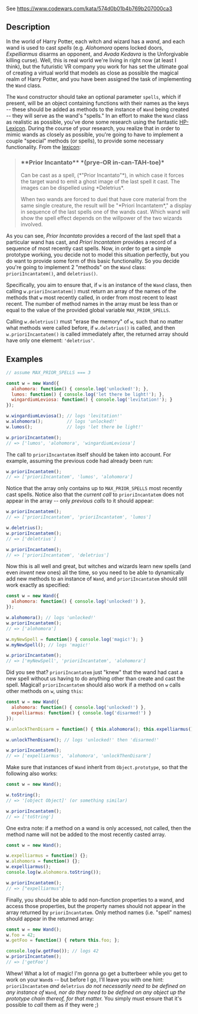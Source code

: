 See https://www.codewars.com/kata/574d0b01b4b769b207000ca3

## Description

In the world of Harry Potter, each witch and wizard has a _wand_, and each wand is used to cast _spells_ (e.g. _Alohomora_ opens locked doors, _Expelliarmus_ disarms an opponent, and _Avada Kedavra_ is the Unforgivable killing curse). Well, this is real world we're living in right now (at least I think), but the futuristic VR company you work for has set the ultimate goal of creating a virtual world that models as close as possible the magical realm of Harry Potter, and you have been assigned the task of implementing the `Wand` class.

The `Wand` constructor should take an optional parameter `spells`, which if present, will be an object containing functions with their names as the keys -- these should be added as methods to the instance of `Wand` being created -- they will serve as the wand's "spells." In an effort to make the `Wand` class as realistic as possible, you've done some research using the fantastic [HP-Lexicon](http://www.hp-lexicon.org/index-2.html). During the course of your research, you realize that in order to mimic wands as closely as possible, you're going to have to implement a couple "special" methods (or spells), to provide some necessary functionality. From the [lexicon](http://www.hp-lexicon.org/magic/spells/spells_p.html#prior_incantato):

> ### \*\*Prior Incantato\*\* \*(prye-OR in-can-TAH-toe)\*
> 
> Can be cast as a spell, (\*"Prior Incantato"\*), in which case it forces the target wand to emit a ghost image of the last spell it cast. The images can be dispelled using \*Deletrius\*.  
>   
> When two wands are forced to duel that have core material from the same single creature, the result will be "\*Priori Incantatem\*," a display in sequence of the last spells one of the wands cast. Which wand will show the spell effect depends on the willpower of the two wizards involved.

As you can see, _Prior Incantato_ provides a record of the last spell that a particular wand has cast, and _Priori Incantatem_ provides a record of a sequence of most recently cast spells. Now, in order to get a simple prototype working, you decide not to model this situation perfectly, but you do want to provide some form of this basic functionality. So you decide you're going to implement 2 "methods" on the `Wand` class: `prioriIncantatem()`, and `deletrius()`.

Specifically, you aim to ensure that, if `w` is an instance of the `Wand` class, then calling `w.prioriIncantatem()` must return an array of the names of the methods that `w` most recently called, in order from most recent to least recent. The number of method names in the array must be less than or equal to the value of the provided global variable `MAX_PRIOR_SPELLS`.

Calling `w.deletrius()` must "erase the memory" of `w`, such that no matter what methods were called before, if `w.deletrius()` is called, and then `w.prioriIncantatem()` is called immediately after, the returned array should have only one element: `'deletrius'`.

## Examples

```javascript
// assume MAX_PRIOR_SPELLS === 3

const w = new Wand({
  alohomora: function() { console.log('unlocked!'); },
  lumos: function() { console.log('let there be light!'); },
  wingardiumLeviosa: function() { console.log('levitation!'); }
});

w.wingardiumLeviosa(); // logs 'levitation!'
w.alohomora();         // logs 'unlocked!'
w.lumos();             // logs 'let there be light!'

w.prioriIncantatem();
// => ['lumos', 'alohomora', 'wingardiumLeviosa']
```

The call to `prioriIncantatem` itself should be taken into account. For example, assuming the previous code had already been run:

```javascript
w.prioriIncantatem();
// => ['prioriIncantatem', 'lumos', 'alohomora']
```

Notice that the array only contains up to `MAX_PRIOR_SPELLS` most recently cast spells. Notice also that the _current call_ to `prioriIncantatem` does not appear in the array -- only _previous calls_ to it should appear:

```javascript
w.prioriIncantatem();
// => ['prioriIncantatem', 'prioriIncantatem', 'lumos']

w.deletrius();
w.prioriIncantatem();
// => ['deletrius']

w.prioriIncantatem();
// => ['prioriIncantatem', 'deletrius']
```

Now this is all well and great, but witches and wizards learn new spells (and even _invent_ new ones) all the time, so you need to be able to dynamically add new methods to an instance of `Wand`, and `prioriIncantatem` should still work exactly as specified:

```javascript
const w = new Wand({
  alohomora: function() { console.log('unlocked!') },
});

w.alohomora(); // logs 'unlocked!'
w.prioriIncantatem();
// => ['alohomora']

w.myNewSpell = function() { console.log('magic!'); }
w.myNewSpell(); // logs 'magic!'

w.prioriIncantatem();
// => ['myNewSpell', 'prioriIncantatem', 'alohomora']
```

Did you see that? `prioriIncantatem` just "knew" that the wand had cast a new spell without us having to do anything other than create and cast the spell. Magical! `prioriIncantatem` should also work if a method on `w` calls other methods on `w`, using `this`:

```javascript
const w = new Wand({
  alohomora: function() { console.log('unlocked!') },
  expelliarmus: function() { console.log('disarmed!') }
});

w.unlockThenDisarm = function() { this.alohomora(); this.expelliarmus(); };

w.unlockThenDisarm(); // logs 'unlocked!' then 'disarmed!'

w.prioriIncantatem();
// => ['expelliarmus', 'alohomora', 'unlockThenDisarm']
```

Make sure that instances of `Wand` inherit from `Object.prototype`, so that the following also works:

```javascript
const w = new Wand();

w.toString();
// => '[object Object]' (or something similar)

w.prioriIncantatem();
// => ['toString']
```

One extra note: if a method on a wand is only accessed, not called, then the method name will not be added to the most recently casted array.

```javascript
const w = new Wand();

w.expelliarmus = function() {};
w.alohomora = function() {};
w.expelliarmus();
console.log(w.alohomora.toString());

w.prioriIncantatem();
// => ["expelliarmus"]
```

Finally, you should be able to add non-function properties to a wand, and access those properties, but the property names should not appear in the array returned by `prioriIncantatem`. Only method names (i.e. "spell" names) should appear in the returned array:

```javascript
const w = new Wand();
w.foo = 42;
w.getFoo = function() { return this.foo; };

console.log(w.getFoo()); // logs 42
w.prioriIncantatem();
// => ['getFoo']
```

Whew! What a lot of magic! I'm gonna go get a butterbeer while you get to work on your `Wand`s -- but before I go, I'll leave you with one hint: `prioriIncantatem` _and_ `deletrius` _do not necessarily need to be defined on any instance of_ `Wand`_, nor do they need to be defined on any object up the prototype chain thereof, for that matter._ You simply must ensure that it's possible to _call_ them as if they were ;)